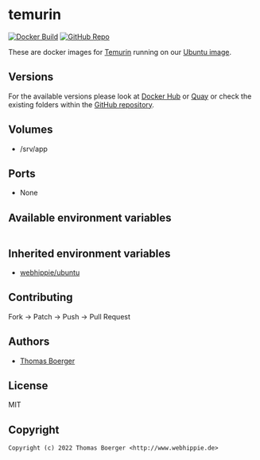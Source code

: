 # temurin

[![Docker Build](https://github.com/dockhippie/temurin/actions/workflows/docker.yml/badge.svg)](https://github.com/dockhippie/temurin/actions/workflows/docker.yml) [![GitHub Repo](https://img.shields.io/badge/github-repo-yellowgreen)](https://github.com/dockhippie/temurin)

These are docker images for [Temurin][upstream] running on our
[Ubuntu image][parent].

## Versions

For the available versions please look at [Docker Hub][dockerhub] or
[Quay][quayio] or check the existing folders within the
[GitHub repository][github].

## Volumes

*  /srv/app

## Ports

*  None

## Available environment variables

```console

```

## Inherited environment variables

*  [webhippie/ubuntu](https://github.com/dockhippie/ubuntu#available-environment-variables)

## Contributing

Fork -> Patch -> Push -> Pull Request

## Authors

*  [Thomas Boerger](https://github.com/tboerger)

## License

MIT

## Copyright

```console
Copyright (c) 2022 Thomas Boerger <http://www.webhippie.de>
```

[upstream]: https://adoptium.net
[parent]: https://github.com/dockhippie/ubuntu
[dockerhub]: https://hub.docker.com/r/webhippie/temurin/tags
[quayio]: https://quay.io/repository/webhippie/temurin?tab=tags
[github]: https://github.com/dockhippie/temurin
